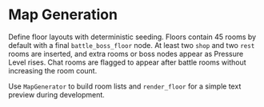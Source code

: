 # Map Generation

Define floor layouts with deterministic seeding. Floors contain 45 rooms by default with a final `battle_boss_floor` node. At least two `shop` and two `rest` rooms are inserted, and extra rooms or boss nodes appear as Pressure Level rises. Chat rooms are flagged to appear after battle rooms without increasing the room count.

Use `MapGenerator` to build room lists and `render_floor` for a simple text preview during development.
